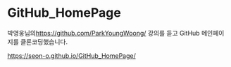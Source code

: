 # GitHub_HomePage

박영웅님의<https://github.com/ParkYoungWoong/> 강의를 듣고
GitHub 메인페이지를 클론코딩했습니다.

<https://seon-o.github.io/GitHub_HomePage/>

